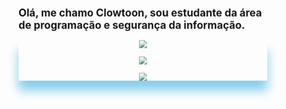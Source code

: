 ## Olá, me chamo Clowtoon, sou estudante da área de programação e segurança da informação.
<div Align = "Center" style= "-moz-box-shadow: 0px 20px 20px #86CEEB;
-webkit-box-shadow: 0px 20px 20px #86CEEB;">
<img src="https://github-readme-stats.vercel.app/api?username=ClowToon&show_icons=true&theme=tokyonight"/>
  <br>
  <br>
<img src="https://github-readme-streak-stats.herokuapp.com/?user=ClowToon&theme=tokyonight"/>
  <br>
  <br>
<img src="https://github-readme-stats-eight-theta.vercel.app/api/top-langs/?username=ClowToon&layout=compact&langs_count=8&theme=tokyonight&include_all_commits=true&count_private=true"/> 
</div>
   
